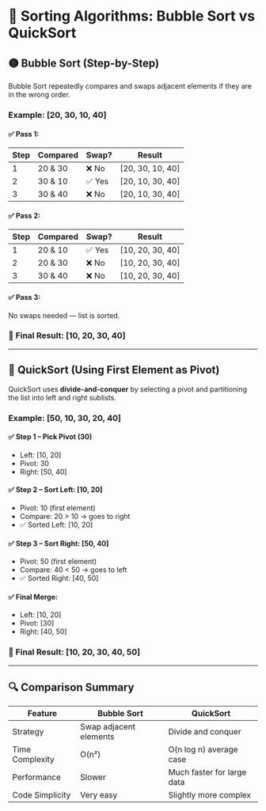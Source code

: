 
# 🔢 Sorting Algorithms: Bubble Sort vs QuickSort

## 🟡 Bubble Sort (Step-by-Step)

Bubble Sort repeatedly compares and swaps adjacent elements if they are in the wrong order.

### Example: [20, 30, 10, 40]

#### ✅ Pass 1:
| Step | Compared      | Swap?    | Result             |
|------|---------------|----------|--------------------|
| 1    | 20 & 30       | ❌ No     | [20, 30, 10, 40]   |
| 2    | 30 & 10       | ✅ Yes    | [20, 10, 30, 40]   |
| 3    | 30 & 40       | ❌ No     | [20, 10, 30, 40]   |

#### ✅ Pass 2:
| Step | Compared      | Swap?    | Result             |
|------|---------------|----------|--------------------|
| 1    | 20 & 10       | ✅ Yes    | [10, 20, 30, 40]   |
| 2    | 20 & 30       | ❌ No     | [10, 20, 30, 40]   |
| 3    | 30 & 40       | ❌ No     | [10, 20, 30, 40]   |

#### ✅ Pass 3:
No swaps needed — list is sorted.

### 🧾 Final Result: [10, 20, 30, 40]

---

## 🔷 QuickSort (Using First Element as Pivot)

QuickSort uses **divide-and-conquer** by selecting a pivot and partitioning the list into left and right sublists.

### Example: [50, 10, 30, 20, 40]

#### ✅ Step 1 – Pick Pivot (30)
- Left: [10, 20]
- Pivot: 30
- Right: [50, 40]

#### ✅ Step 2 – Sort Left: [10, 20]
- Pivot: 10 (first element)
- Compare: 20 > 10 → goes to right
- ✅ Sorted Left: [10, 20]

#### ✅ Step 3 – Sort Right: [50, 40]
- Pivot: 50 (first element)
- Compare: 40 < 50 → goes to left
- ✅ Sorted Right: [40, 50]

#### ✅ Final Merge:
- Left: [10, 20]
- Pivot: [30]
- Right: [40, 50]

### 🧾 Final Result: [10, 20, 30, 40, 50]

---

## 🔍 Comparison Summary

| Feature          | Bubble Sort           | QuickSort                     |
|------------------|------------------------|-------------------------------|
| Strategy         | Swap adjacent elements | Divide and conquer            |
| Time Complexity  | O(n²)                  | O(n log n) average case       |
| Performance      | Slower                 | Much faster for large data    |
| Code Simplicity  | Very easy              | Slightly more complex         |
